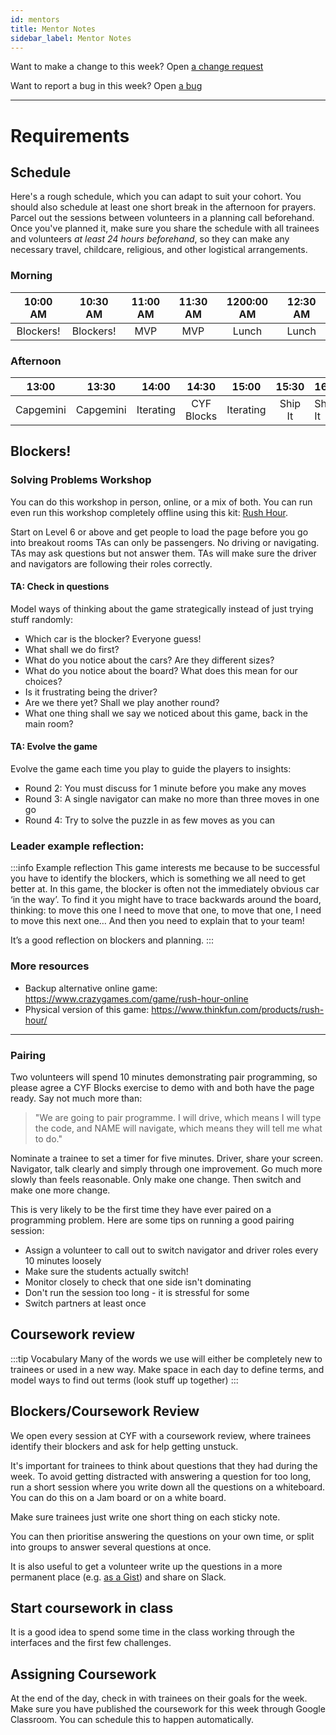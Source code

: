 ```yaml
---
id: mentors
title: Mentor Notes
sidebar_label: Mentor Notes
---
```


Want to make a change to this week? Open [a change request](https://github.com/CodeYourFuture/syllabus/issues/new?assignees=&labels=enhancement&template=change-request.md&title=)

Want to report a bug in this week? Open [a bug](https://github.com/CodeYourFuture/syllabus/issues/new?assignees=&labels=bug&template=bug-report.md&title=)

---

# Requirements

## Schedule

Here's a rough schedule, which you can adapt to suit your cohort. You should also schedule at least one short break in the afternoon for prayers. Parcel out the sessions between volunteers in a planning call beforehand. Once you've planned it, make sure you share the schedule with all trainees and volunteers _at least 24 hours beforehand_, so they can make any necessary travel, childcare, religious, and other logistical arrangements.

### Morning

| 10:00 AM  | 10:30 AM  | 11:00 AM | 11:30 AM | 1200:00 AM | 12:30 AM |
| :-------: | :-------: | :------: | :------: | :--------: | :------: |
| Blockers! | Blockers! |   MVP    |   MVP    |   Lunch    |  Lunch   |

### Afternoon

|   13:00   |   13:30   |   14:00   |   14:30    |   15:00   |  15:30  | 16:00   | 16:30 |
| :-------: | :-------: | :-------: | :--------: | :-------: | :-----: | ------- | ----- |
| Capgemini | Capgemini | Iterating | CYF Blocks | Iterating | Ship It | Ship It | Retro |

## Blockers!

### Solving Problems Workshop

You can do this workshop in person, online, or a mix of both. You can run even run this workshop completely offline using this kit: [Rush Hour](https://www.thinkfun.com/products/rush-hour/).

Start on Level 6 or above and get people to load the page before you go into breakout rooms
TAs can only be passengers. No driving or navigating. TAs may ask questions but not answer them. TAs will make sure the driver and navigators are following their roles correctly.

#### TA: Check in questions

Model ways of thinking about the game strategically instead of just trying stuff randomly:

- Which car is the blocker? Everyone guess!
- What shall we do first?
- What do you notice about the cars? Are they different sizes?
- What do you notice about the board? What does this mean for our choices?
- Is it frustrating being the driver?
- Are we there yet? Shall we play another round?
- What one thing shall we say we noticed about this game, back in the main room?

#### TA: Evolve the game

Evolve the game each time you play to guide the players to insights:

- Round 2: You must discuss for 1 minute before you make any moves
- Round 3: A single navigator can make no more than three moves in one go
- Round 4: Try to solve the puzzle in as few moves as you can

### Leader example reflection:

:::info Example reflection
This game interests me because to be successful you have to identify the blockers, which is something we all need to get better at. In this game, the blocker is often not the immediately obvious car ‘in the way’. To find it you might have to trace backwards around the board, thinking: to move this one I need to move that one, to move that one, I need to move this next one… And then you need to explain that to your team!

It’s a good reflection on blockers and planning.
:::

### More resources

- Backup alternative online game: https://www.crazygames.com/game/rush-hour-online
- Physical version of this game: https://www.thinkfun.com/products/rush-hour/

---

### Pairing

Two volunteers will spend 10 minutes demonstrating pair programming, so please agree a CYF Blocks exercise to demo with and both have the page ready. Say not much more than:

> "We are going to pair programme. I will drive, which means I will type the code, and NAME will navigate, which means they will tell me what to do."

Nominate a trainee to set a timer for five minutes. Driver, share your screen. Navigator, talk clearly and simply through one improvement. Go much more slowly than feels reasonable. Only make one change. Then switch and make one more change.

This is very likely to be the first time they have ever paired on a programming problem. Here are some tips on running a good pairing session:

- Assign a volunteer to call out to switch navigator and driver roles every 10 minutes loosely
- Make sure the students actually switch!
- Monitor closely to check that one side isn't dominating
- Don't run the session too long - it is stressful for some
- Switch partners at least once

## Coursework review

:::tip Vocabulary
Many of the words we use will either be completely new to trainees or used in a new way. Make space in each day to define terms, and model ways to find out terms (look stuff up together)
:::

## Blockers/Coursework Review

We open every session at CYF with a coursework review, where trainees identify their blockers and ask for help getting unstuck.

It's important for trainees to think about questions that they had during the week. To avoid getting distracted with answering a question for too long, run a short session where you write down all the questions on a whiteboard. You can do this on a Jam board or on a white board.

Make sure trainees just write one short thing on each sticky note.

You can then prioritise answering the questions on your own time, or split into groups to answer several questions at once.

It is also useful to get a volunteer write up the questions in a more permanent place \(e.g. [as a Gist](https://gist.github.com/)\) and share on Slack.

## Start coursework in class

It is a good idea to spend some time in the class working through the interfaces and the first few challenges.

## Assigning Coursework

At the end of the day, check in with trainees on their goals for the week. Make sure you have published the coursework for this week through Google Classroom. You can schedule this to happen automatically.
